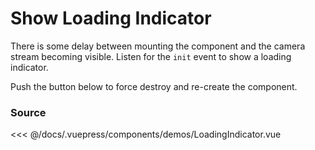 # Show Loading Indicator

There is some delay between mounting the component and the camera stream
becoming visible. Listen for the `init` event to show a loading indicator.

Push the button below to force destroy and re-create the component.

<ClientOnly>
  <DemoWrapper component="LoadingIndicator" />
</ClientOnly>

### Source

<<< @/docs/.vuepress/components/demos/LoadingIndicator.vue
